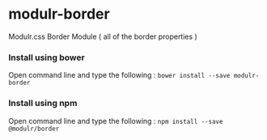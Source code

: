 # modulr-border

Modulr.css Border Module ( all of the border properties )

### Install using bower
Open command line and type the following : ``` bower install --save modulr-border ```

### Install using npm
Open command line and type the following : ``` npm install --save @modulr/border ```
